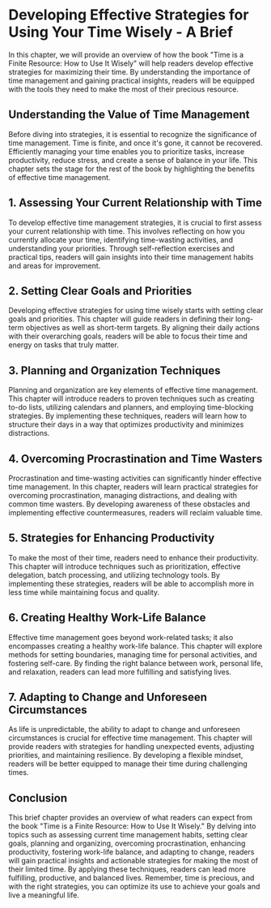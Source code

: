 Developing Effective Strategies for Using Your Time Wisely - A Brief
===============================================================================

In this chapter, we will provide an overview of how the book "Time is a Finite Resource: How to Use It Wisely" will help readers develop effective strategies for maximizing their time. By understanding the importance of time management and gaining practical insights, readers will be equipped with the tools they need to make the most of their precious resource.

**Understanding the Value of Time Management**
----------------------------------------------

Before diving into strategies, it is essential to recognize the significance of time management. Time is finite, and once it's gone, it cannot be recovered. Efficiently managing your time enables you to prioritize tasks, increase productivity, reduce stress, and create a sense of balance in your life. This chapter sets the stage for the rest of the book by highlighting the benefits of effective time management.

**1. Assessing Your Current Relationship with Time**
----------------------------------------------------

To develop effective time management strategies, it is crucial to first assess your current relationship with time. This involves reflecting on how you currently allocate your time, identifying time-wasting activities, and understanding your priorities. Through self-reflection exercises and practical tips, readers will gain insights into their time management habits and areas for improvement.

**2. Setting Clear Goals and Priorities**
-----------------------------------------

Developing effective strategies for using time wisely starts with setting clear goals and priorities. This chapter will guide readers in defining their long-term objectives as well as short-term targets. By aligning their daily actions with their overarching goals, readers will be able to focus their time and energy on tasks that truly matter.

**3. Planning and Organization Techniques**
-------------------------------------------

Planning and organization are key elements of effective time management. This chapter will introduce readers to proven techniques such as creating to-do lists, utilizing calendars and planners, and employing time-blocking strategies. By implementing these techniques, readers will learn how to structure their days in a way that optimizes productivity and minimizes distractions.

**4. Overcoming Procrastination and Time Wasters**
--------------------------------------------------

Procrastination and time-wasting activities can significantly hinder effective time management. In this chapter, readers will learn practical strategies for overcoming procrastination, managing distractions, and dealing with common time wasters. By developing awareness of these obstacles and implementing effective countermeasures, readers will reclaim valuable time.

**5. Strategies for Enhancing Productivity**
--------------------------------------------

To make the most of their time, readers need to enhance their productivity. This chapter will introduce techniques such as prioritization, effective delegation, batch processing, and utilizing technology tools. By implementing these strategies, readers will be able to accomplish more in less time while maintaining focus and quality.

**6. Creating Healthy Work-Life Balance**
-----------------------------------------

Effective time management goes beyond work-related tasks; it also encompasses creating a healthy work-life balance. This chapter will explore methods for setting boundaries, managing time for personal activities, and fostering self-care. By finding the right balance between work, personal life, and relaxation, readers can lead more fulfilling and satisfying lives.

**7. Adapting to Change and Unforeseen Circumstances**
------------------------------------------------------

As life is unpredictable, the ability to adapt to change and unforeseen circumstances is crucial for effective time management. This chapter will provide readers with strategies for handling unexpected events, adjusting priorities, and maintaining resilience. By developing a flexible mindset, readers will be better equipped to manage their time during challenging times.

**Conclusion**
--------------

This brief chapter provides an overview of what readers can expect from the book "Time is a Finite Resource: How to Use It Wisely." By delving into topics such as assessing current time management habits, setting clear goals, planning and organizing, overcoming procrastination, enhancing productivity, fostering work-life balance, and adapting to change, readers will gain practical insights and actionable strategies for making the most of their limited time. By applying these techniques, readers can lead more fulfilling, productive, and balanced lives. Remember, time is precious, and with the right strategies, you can optimize its use to achieve your goals and live a meaningful life.
